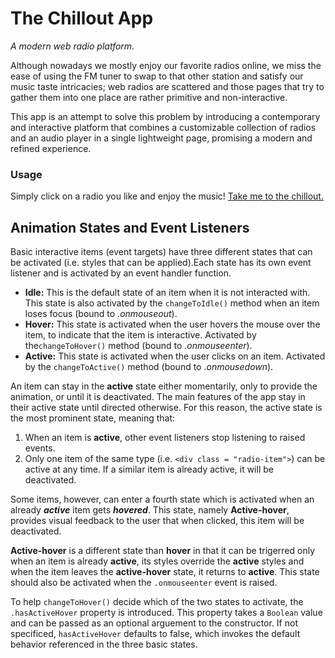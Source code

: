 # The Chillout App
*A modern web radio platform.*

Although nowadays we mostly enjoy our favorite radios online, we miss the ease of using the FM tuner to swap to that other
station and satisfy our music taste intricacies; web radios are scattered and those pages that try to gather them into one place
are rather primitive and non-interactive.

This app is an attempt to solve this problem by introducing a contemporary and interactive platform that combines a customizable
collection of radios and an audio player in a single lightweight page, promising a modern and refined experience.

### Usage
Simply click on a radio you like and enjoy the music! [Take me to the chillout.](https://kostaslib.github.io/chillout/)

## Animation States and Event Listeners
Basic interactive items (event targets) have three different states that can be activated (i.e. styles that can be applied).Each state has its own event listener and is activated by an event handler function.
- **Idle:** This is the default state of an item when it is not interacted with. This state is also activated by the ```changeToIdle()``` method when an item loses focus (bound to *.onmouseout*).
- **Hover:** This state is activated when the user hovers the mouse over the item, to indicate that the item is interactive. Activated by the```changeToHover()``` method (bound to *.onmouseenter*).
- **Active:** This state is activated when the user clicks on an item. Activated by the ```changeToActive()``` method (bound to *.onmousedown*).

An item can stay in the **active** state either momentarily, only to provide the animation, or until it is deactivated. The main features of the app stay in their active state until directed otherwise. For this reason, the active state is the most prominent state, meaning that:
1. When an item is **active**, other event listeners stop listening to raised events.
2. Only one item of the same type (i.e. ```<div class = "radio-item">```) can be active at any time. If a similar item is already active, it will be deactivated.

Some items, however, can enter a fourth state which is activated when an already ***active*** item gets ***hovered***. This state, namely **Active-hover**, provides visual feedback to the user that when clicked, this item will be deactivated.

**Active-hover** is a different state than **hover** in that it can be trigerred only when an item is already **active**, its styles override the **active** styles and when the item leaves the **active-hover** state, it returns to **active**. This state should also be activated when the ```.onmouseenter``` event is raised.

To help ```changeToHover()``` decide which of the two states to activate, the ```.hasActiveHover``` property is introduced. This property takes a ```Boolean``` value and can be passed as an optional arguement to the constructor. If not specificed, ```hasActiveHover``` defaults to false, which invokes the default behavior referenced in the three basic states.
